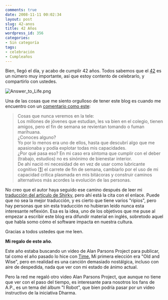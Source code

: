 ```yaml
---
comments: true
date: 2008-11-11 00:02:34
layout: post
slug: 42-anos
title: 42 Años
wordpress_id: 356
categories:
- Sin categoría
tags:
- celebración
- Cumpleaños
---
```


Bien, llegó el día, y acabo de cumplir 42 años. Todos sabemos que el [42](http://www.lnds.net/2008/07/42.html) es un número muy importante, así que estoy contento de celebrarlo, y compartirlo con ustedes.

![Answer_to_Life.png](file:///I:/documentos/blogs/lnds/La%20Naturaleza%20del%20Software%20%20Archivos%20Noviembre%202008_files/Answer_to_Life.png)

Una de las cosas que me siento orgulloso de tener este blog es cuando me encuentro con un [comentario como este](http://bastiangb.cl/2008/06/24/drogas-en-la-sala-de-clases/#comment-16937):

> Cosas que nunca veremos en la tele:  
Los millones de jóvenes que estudian, les va bien en el colegio, tienen amigos, pero el fin de semana se revientan tomando o fuman marihuana.  
¿Conoces alguno?  
Yo por lo menos era uno de ellos, hasta que descubrí algo que me apasionaba y podía explotar todas mis capacidades.  
¿Por qué pasa eso? En mi caso era síntoma que cumplir con el deber (trabajo, estudios) no es sinónimo de bienestar interior.  
De ahí nació mi necesidad de en vez de usar como lubricante cognitivo [[1](http://www.lnds.net/2008/05/gin_television_y_superavit_social.html)] el carrete de fin de semana, cambiarlo por el uso de mi capacidad crítica plasmada en mis bitácoras y construir caminos alternativos más acordes la evolución de las personas.

No creo que el autor haya seguido ese camino después de leer mi [traducción del artículo de Shirky](http://www.lnds.net/2008/05/gin_television_y_superavit_social.html), pero ahí está la cita con el enlace. Puede que no sea la mejor traducción, y es cierto que tiene varios "ripios", pero hay personas que sin esta traducción no  hubieran leido nunca esta interesante reflexión. Esa es la idea, uno de los objetivos que me puse al empezar a escribir este blog era difundir material en inglés, sobretodo aquel que habla somo cómo el software impacta en nuestra cultura.

Gracias a todos ustedes que me leen.

  


**Mi regalo de este año**.

Este año estaba buscando un video de Alan Parsons Project para publicar, tal como el año pasado lo hice con  [Time.](http://www.lnds.net/2007/11/time.html) Mi primera elección era "Old and Wise", pero en realidad es una canción demasiado nostálgica, incluso con aire de despedida, nada que ver con mi estado de ánimo actual.

Pero la red me regaló otro video Alan Parsons Project, que aunque no tiene que ver con el paso del tiempo, es interesante para nosotros los fans de A.P., es un tema del álbum "I Robot", que bien podría pasar por un video instructivo de la iniciativa Dharma.

  




